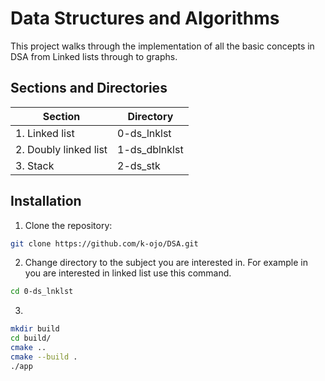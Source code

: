 # Data Structures and Algorithms

This project walks through the implementation of all the basic concepts in DSA from Linked lists through to graphs.

## Sections and Directories

| Section               | Directory      |
| --------------------- | -------------- |
| 1. Linked list        | 0-ds_lnklst    |
| 2. Doubly linked list | 1-ds_dblnklst  |
| 3. Stack              | 2-ds_stk     |


## Installation 

1. Clone the repository:

```bash
git clone https://github.com/k-ojo/DSA.git
```
2. Change directory to the subject you are interested in. For example in you are interested in linked list use this command.

```bash
cd 0-ds_lnklst
```

3. 
```bash
mkdir build
cd build/
cmake ..
cmake --build .
./app
```

